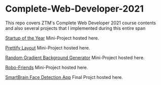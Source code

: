 # Complete-Web-Developer-2021
This repo covers ZTM's Complete Web Developer 2021 course contents and also several projects that I implemented during this entire span


[Startup of the Year](https://rohit5551998.github.io/Complete-Web-Developer-2021/Startup%20of%20the%20Year%20Project/) Mini-Project hosted here.

[Prettify Layout](https://rohit5551998.github.io/Complete-Web-Developer-2021/CSS%20Layout/) Mini-Project hosted here.

[Random Gradient Background Generator](https://rohit5551998.github.io/Complete-Web-Developer-2021/Background%20Generator/) Mini-Project hosted here.

[Robo-Friends](https://rohit5551998.github.io/robofriends/) Mini-Project hosted here.

[SmartBrain Face Detection App](https://smart-brain-app5.herokuapp.com/) Final Projct hosted here.

